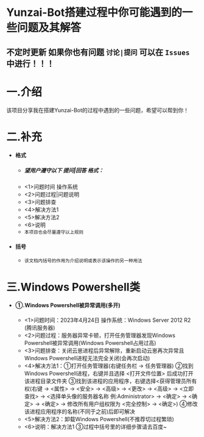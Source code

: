 # Yunzai-Bot搭建过程中你可能遇到的一些问题及其解答
## 不定时更新 如果你也有问题 `讨论|提问` 可以在 `Issues` 中进行！！！

# 一.介绍
该项目分享我在搭建Yunzai-Bot的过程中遇到的一些问题，希望可以帮到你！

# 二.补充
* #### 格式

    * ##### 望用户遵守以下 提问|回答 格式：
    * <1>问题时间 操作系统
    * <2>问题过程|问题说明
    * <3>问题排查
    * <4>解决方法1
    * <5>解决方法2
    * <6>说明
    * `本项目也会尽量遵守以上规则`
* #### 括号

    * `该文档内括号的作用为介绍说明或表示该操作的另一种用法`

# 三.Windows Powershell类
* #### ①.Windows Powershell被异常调用(多开)

    * <1>问题时间：2023年4月24日 操作系统：Windows Server 2012 R2 (腾讯服务器)
    * <2>问题过程：服务器异常卡顿，打开任务管理器发现Windows Powershell被异常调用(Windows Powershell占用过高)
    * <3>问题排查：关闭云崽进程后异常解除，重新启动云崽再次异常且Windows Powershell进程无法完全关闭(会再次启动)
    * <4>解决方法1：①打开任务管理器(右键任务栏 → 任务管理器)
                   ②找到Windows Powershell进程，右键并且选择 <打开文件位置> 后成功打开该进程目录文件夹
                   ③找到该进程的应用程序，右键选择<获得管理员所有权(右键 → <属性> → <安全> → <高级> → <更改> → <高级> → <立即查找> → <选择单头像的服务器名称 例:Administrator> → <确定> → <确定> → <确定> → 修改所有用户组权限为 <完全控制> → <确定>)
                   ④修改该进程应用程序的名称(不同于之前)后即可解决
    * <5>解决方法2：卸载Windows Powershell(不推荐切过程繁琐)
    * <6>说明：解决方法1 ③过程中括号里的详细步骤请去百度~
